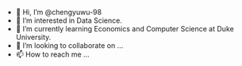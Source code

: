 - 👋 Hi, I’m @chengyuwu-98
- 👀 I’m interested in Data Science. 
- 🌱 I’m currently learning Economics and Computer Science at Duke University. 
- 💞️ I’m looking to collaborate on ...
- 📫 How to reach me ...

<!---
chengyuwu-98/chengyuwu-98 is a ✨ special ✨ repository because its `README.md` (this file) appears on your GitHub profile.
You can click the Preview link to take a look at your changes.
--->
